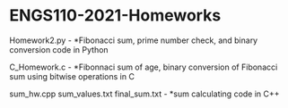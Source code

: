 # ENGS110-2021-Homeworks

Homework2.py - *Fibonacci sum, prime number check, and binary conversion code in Python

C_Homework.c - *Fibonnaci sum of age, binary conversion of Fibonacci sum using bitwise operations in C

sum_hw.cpp  sum_values.txt  final_sum.txt - *sum calculating code in C++

